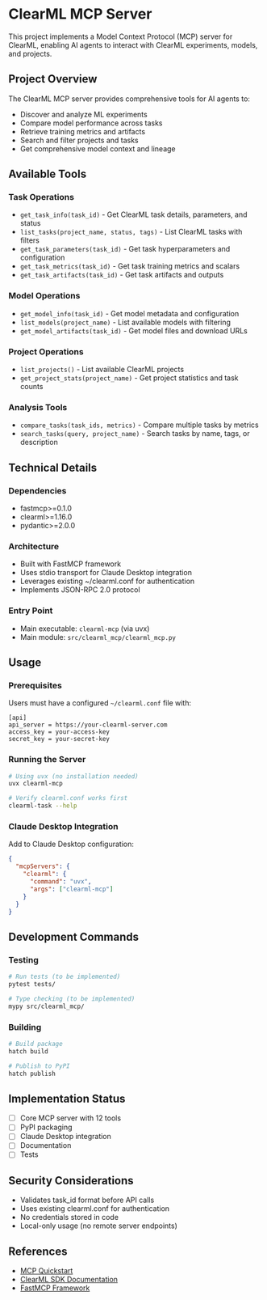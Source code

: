 # ClearML MCP Server

This project implements a Model Context Protocol (MCP) server for ClearML, enabling AI agents to interact with ClearML experiments, models, and projects.

## Project Overview

The ClearML MCP server provides comprehensive tools for AI agents to:
- Discover and analyze ML experiments
- Compare model performance across tasks
- Retrieve training metrics and artifacts
- Search and filter projects and tasks
- Get comprehensive model context and lineage

## Available Tools

### Task Operations
- `get_task_info(task_id)` - Get ClearML task details, parameters, and status
- `list_tasks(project_name, status, tags)` - List ClearML tasks with filters
- `get_task_parameters(task_id)` - Get task hyperparameters and configuration
- `get_task_metrics(task_id)` - Get task training metrics and scalars
- `get_task_artifacts(task_id)` - Get task artifacts and outputs

### Model Operations
- `get_model_info(task_id)` - Get model metadata and configuration
- `list_models(project_name)` - List available models with filtering
- `get_model_artifacts(task_id)` - Get model files and download URLs

### Project Operations
- `list_projects()` - List available ClearML projects
- `get_project_stats(project_name)` - Get project statistics and task counts

### Analysis Tools
- `compare_tasks(task_ids, metrics)` - Compare multiple tasks by metrics
- `search_tasks(query, project_name)` - Search tasks by name, tags, or description

## Technical Details

### Dependencies
- fastmcp>=0.1.0
- clearml>=1.16.0
- pydantic>=2.0.0

### Architecture
- Built with FastMCP framework
- Uses stdio transport for Claude Desktop integration
- Leverages existing ~/clearml.conf for authentication
- Implements JSON-RPC 2.0 protocol

### Entry Point
- Main executable: `clearml-mcp` (via uvx)
- Main module: `src/clearml_mcp/clearml_mcp.py`

## Usage

### Prerequisites
Users must have a configured `~/clearml.conf` file with:
```
[api]
api_server = https://your-clearml-server.com
access_key = your-access-key
secret_key = your-secret-key
```

### Running the Server
```bash
# Using uvx (no installation needed)
uvx clearml-mcp

# Verify clearml.conf works first
clearml-task --help
```

### Claude Desktop Integration
Add to Claude Desktop configuration:
```json
{
  "mcpServers": {
    "clearml": {
      "command": "uvx",
      "args": ["clearml-mcp"]
    }
  }
}
```

## Development Commands

### Testing
```bash
# Run tests (to be implemented)
pytest tests/

# Type checking (to be implemented)
mypy src/clearml_mcp/
```

### Building
```bash
# Build package
hatch build

# Publish to PyPI
hatch publish
```

## Implementation Status

- [ ] Core MCP server with 12 tools
- [ ] PyPI packaging
- [ ] Claude Desktop integration
- [ ] Documentation
- [ ] Tests

## Security Considerations

- Validates task_id format before API calls
- Uses existing clearml.conf for authentication
- No credentials stored in code
- Local-only usage (no remote server endpoints)

## References

- [MCP Quickstart](https://modelcontextprotocol.io/quickstart/server)
- [ClearML SDK Documentation](https://clear.ml/docs/latest/docs/references/sdk/task)
- [FastMCP Framework](https://github.com/jlowin/fastmcp)
